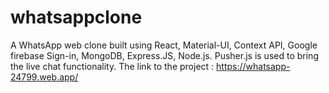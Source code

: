 # whatsappclone
A WhatsApp web clone built using React, Material-UI, Context API, Google firebase Sign-in, MongoDB, Express.JS, Node.js. Pusher.js is used to bring the live chat functionality.
The link to the project : https://whatsapp-24799.web.app/
